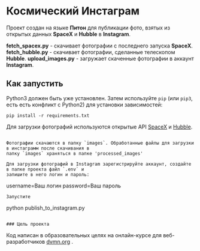 # Космический Инстаграм

Проект создан  на языке __Питон__ для публикации фото, взятых из открытых данных __SpaceX__ и __Hubble__ в __Instagram__.

__fetch_spacex.py__ - скачивает фотографии с последнего запуска __SpaceX__.
__fetch_hubble.py__ - скачивает фотографии, сделанные телескопом __Hubble__.
__upload_images.py__ - загружает скаченные фотографии в аккаунт __Instagram__.

## Как запустить

Python3 должен быть уже установлен.
Затем используйте `pip` (или `pip3`, есть есть конфликт с Python2) для установки зависимостей:
```
pip install -r requirements.txt
```

Для загрузки фотографий используются открытые API [SpaceX](https://github.com/r-spacex/SpaceX-API) и [Hubble](http://hubblesite.org/api/documentation).

```

Фотографии скачаются в папку `images`. Обработанные файлы для загрузки в инстаграмм после скачивания в 
папку `images` храняться в папке 'processed_images'

Для загрузки фотографий в Instagram зарегистрируйте аккаунт, создайте в папке проекта файл `.env` и 
запишите в него логин и пароль:
```
username=Ваш логин
password=Ваш пароль
```
Запустите

```
python publish_to_instagram.py
```

### Цель проекта
```
Код написан в образовательных целях на онлайн-курсе для веб-разработчиков [dvmn.org](https://dvmn.org/) .
